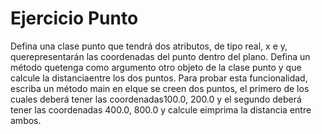# Ejercicio Punto

Defina una clase punto que tendrá dos atributos, de tipo real, x e y, querepresentarán las coordenadas del punto dentro del plano. Defina un método quetenga como argumento otro objeto de la clase punto y que calcule la distanciaentre los dos puntos. Para probar esta funcionalidad, escriba un método main en  elque  se  creen  dos  puntos,  el  primero  de  los cuales deberá tener las coordenadas100.0, 200.0 y el  segundo  deberá  tener  las  coordenadas  400.0, 800.0 y calcule eimprima la distancia entre ambos.